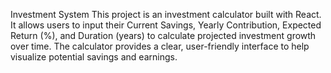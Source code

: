 Investment System
This project is an investment calculator built with React. It allows users to input their Current Savings,
Yearly Contribution, Expected Return (%), and Duration (years) to calculate projected investment growth over time.
The calculator provides a clear, user-friendly interface to help visualize potential savings and earnings.

